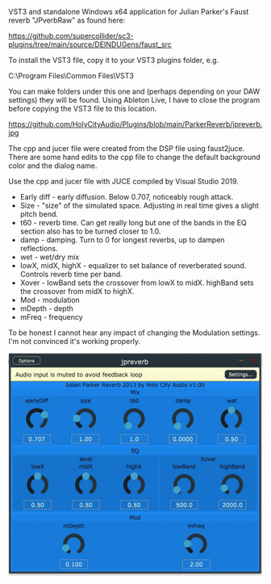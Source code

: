 VST3 and standalone Windows x64 application for Julian Parker's Faust reverb "JPverbRaw" as found here:

https://github.com/supercollider/sc3-plugins/tree/main/source/DEINDUGens/faust_src

To install the VST3 file, copy it to your VST3 plugins folder, e.g. 

C:\Program Files\Common Files\VST3

You can make folders under this one and (perhaps depending on your DAW settings) they will be found.  Using Ableton Live, I have to close the program before copying the VST3 file to this location.

https://github.com/HolyCityAudio/Plugins/blob/main/ParkerReverb/jpreverb.jpg

The cpp and jucer file were created from the DSP file using faust2juce.
There are some hand edits to the cpp file to change the default background color and the dialog name.

Use the cpp and jucer file with JUCE compiled by Visual Studio 2019.

* Early diff - early diffusion.  Below 0.707, noticeably rough attack.
* Size - "size" of the simulated space.  Adjusting in real time gives a slight pitch bend.
* t60 - reverb time.  Can get really long but one of the bands in the EQ section also has to be turned closer to 1.0.
* damp - damping.  Turn to 0 for longest reverbs, up to dampen reflections.
* wet - wet/dry mix
* lowX, midX, highX - equalizer to set balance of reverberated sound.  Controls reverb time per band.
* Xover - lowBand sets the crossover from lowX to midX.  highBand sets the crossover from midX to highX.
* Mod - modulation
* mDepth - depth
* mFreq - frequency

To be honest I cannot hear any impact of changing the Modulation settings.  I'm not convinced it's working properly.

![alt text](https://github.com/HolyCityAudio/Plugins/blob/main/ParkerReverb/jpreverb.jpg?raw=true)
